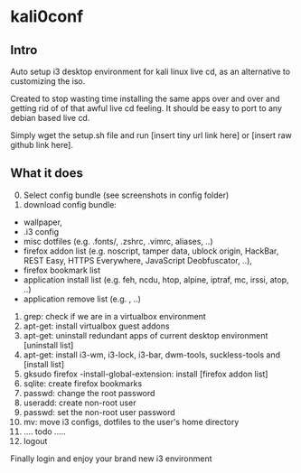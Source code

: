 # kali0conf
## Intro
Auto setup i3 desktop environment for kali linux live cd, as an alternative to customizing the iso.

Created to stop wasting time installing the same apps over and over and getting rid of of that 
awful live cd feeling. It should be easy to port to any debian based live cd.
  
Simply wget the setup.sh file and run [insert tiny url link here] or
[insert raw github link here]. 

## What it does
0. Select config bundle (see screenshots in config folder)
3. download config bundle: 
  - wallpaper, 
  - .i3 config
  - misc dotfiles (e.g. .fonts/, .zshrc, .vimrc, aliases, ..)
  - firefox addon list (e.g. noscript, tamper data, ublock origin, HackBar, REST Easy, HTTPS Everywhere, JavaScript Deobfuscator, ..),
  - firefox bookmark list
  - application install list (e.g. feh, ncdu, htop, alpine, iptraf, mc, irssi, atop, ..)
  - application remove list (e.g. , ..)
1. grep: check if we are in a virtualbox environment 
1. apt-get: install virtualbox guest addons
2. apt-get: uninstall redundant apps of current desktop environment [uninstall list]
3. apt-get: install i3-wm, i3-lock, i3-bar, dwm-tools, suckless-tools and [install list]
4. gksudo firefox -install-global-extension: install [firefox addon list]
5. sqlite: create firefox bookmarks 
5. passwd: change the root password
4. useradd: create non-root user 
5. passwd: set the non-root user password 
5. mv: move i3 configs, dotfiles to the user's home directory 
4. .... todo .....
8. logout

Finally login and enjoy your brand new i3 environment
